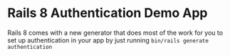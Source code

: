 # Rails 8 Authentication Demo App

Rails 8 comes with a new generator that does most of the work for you to set up authentication in your app by just running `bin/rails generate authentication`
